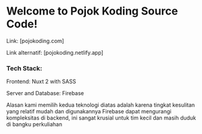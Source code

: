 # Welcome to Pojok Koding Source Code!  

Link: [pojokoding.com]

Link alternatif: [pojokoding.netlify.app]

### Tech Stack:

Frontend: Nuxt 2 with SASS 

Server and Database: Firebase

Alasan kami memilih kedua teknologi diatas adalah karena tingkat kesulitan yang relatif mudah dan digunakannya Firebase dapat mengurangi kompleksitas di backend, ini sangat krusial untuk tim kecil dan masih duduk di bangku perkuliahan

